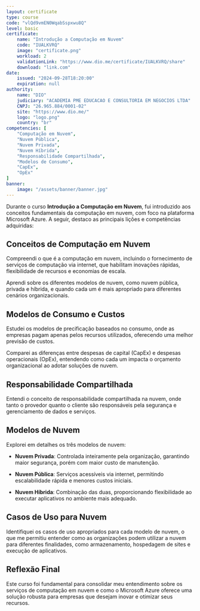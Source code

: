 ```yaml
---
layout: certificate
type: course
code: "vlQd9vmEN0WqabSspxwu8Q"
level: basic
certificate:
    name: "Introdução a Computação em Nuvem"
    code: "IUALKVRQ"
    image: "certificate.png"
    workload: 2
    validationLink: "https://www.dio.me/certificate/IUALKVRQ/share"
    download: "link.com"
date:
    issued: "2024-09-28T18:20:00"
    expiration: null
authority:
    name: "DIO"
    judiciary: "ACADEMIA PME EDUCACAO E CONSULTORIA EM NEGOCIOS LTDA"
    CNPJ: "26.965.884/0001-02"
    site: "https://www.dio.me/"
    logo: "logo.png"
    country: "br"
competencies: [
    "Computação em Nuvem",
    "Nuvem Pública",
    "Nuvem Privada",
    "Nuvem Híbrida",
    "Responsabilidade Compartilhada",
    "Modelos de Consumo",
    "CapEx",
    "OpEx"
]
banner:
    image: "/assets/banner/banner.jpg"
---
```


Durante o curso **Introdução a Computação em Nuvem**, fui introduzido aos conceitos fundamentais da computação em nuvem, com foco na plataforma Microsoft Azure. A seguir, destaco as principais lições e competências adquiridas:

## Conceitos de Computação em Nuvem

Compreendi o que é a computação em nuvem, incluindo o fornecimento de serviços de computação via internet, que habilitam inovações rápidas, flexibilidade de recursos e economias de escala.

Aprendi sobre os diferentes modelos de nuvem, como nuvem pública, privada e híbrida, e quando cada um é mais apropriado para diferentes cenários organizacionais.

## Modelos de Consumo e Custos

Estudei os modelos de precificação baseados no consumo, onde as empresas pagam apenas pelos recursos utilizados, oferecendo uma melhor previsão de custos.

Comparei as diferenças entre despesas de capital (CapEx) e despesas operacionais (OpEx), entendendo como cada um impacta o orçamento organizacional ao adotar soluções de nuvem.

## Responsabilidade Compartilhada

Entendi o conceito de responsabilidade compartilhada na nuvem, onde tanto o provedor quanto o cliente são responsáveis pela segurança e gerenciamento de dados e serviços.

## Modelos de Nuvem

Explorei em detalhes os três modelos de nuvem:

- **Nuvem Privada**: Controlada inteiramente pela organização, garantindo maior segurança, porém com maior custo de manutenção.

- **Nuvem Pública**: Serviços acessíveis via internet, permitindo escalabilidade rápida e menores custos iniciais.

- **Nuvem Híbrida**: Combinação das duas, proporcionando flexibilidade ao executar aplicativos no ambiente mais adequado.

## Casos de Uso para Nuvem

Identifiquei os casos de uso apropriados para cada modelo de nuvem, o que me permitiu entender como as organizações podem utilizar a nuvem para diferentes finalidades, como armazenamento, hospedagem de sites e execução de aplicativos.

## Reflexão Final

Este curso foi fundamental para consolidar meu entendimento sobre os serviços de computação em nuvem e como o Microsoft Azure oferece uma solução robusta para empresas que desejam inovar e otimizar seus recursos.